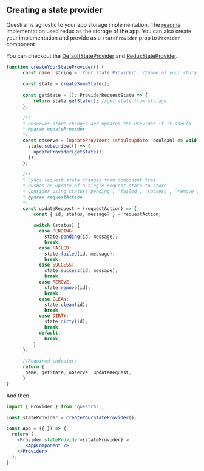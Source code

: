 
Creating a state provider
--
Questrar is agnostic to your app storage implementation. The [readme](../readme.md) implementation used redux as the storage of the app.
You can also create your implementation and provide as a `stateProvider` prop to `Provider` component. 

You can checkout the [DefaultStateProvider](../src/store/createStateProvider.js) and [ReduxStateProvider](../src/redux/createStateProvider.js). 

```js
function createYourStateProvider() {
      const name: string = 'Your.State.Provider'; //name of your storage provider
      
      const state = createSomeState();
      
      const getState = (): ProviderRequestState => {
          return state.getState(); //get state from storage
      };
            
      /**
      * Observes store changes and updates the Provider if it should
      * @param updateProvider
      */
      const observe = (updateProvider: (shouldUpdate: boolean) => void) => {
        state.subscribe(() => {
          updateProvider(getState())
        });
      };
      
      /**
      * Syncs request state changes from component tree
      * Pushes an update of a single request state to store
      * Consider using status('pending', 'failed', 'success', 'remove', 'clean' and 'dirty') to switch type of update
      * @param requestAction
      */
      const updateRequest = (requestAction) => {
          const { id, status, message? } = requestAction;
          
          switch (status) {
            case PENDING:
              state.pending(id, message);
              break;
            case FAILED:
              state.failed(id, message);
              break;
            case SUCCESS:
              state.success(id, message);
              break;
            case REMOVE:
              state.remove(id);
              break;
            case CLEAN:
              state.clean(id);
              break;
            case DIRTY:
              state.dirty(id);
              break;
            default:
              break;
          }
      };
      
      //Required endpoints
      return {
       name, getState, observe, updateRequest,
      }
}
```

And then 

```jsx harmony
import { Provider } from 'questrar';

const stateProvider = createYourStateProvider();

const App = ({ }) => {
  return (
    <Provider stateProvider={stateProvider} >
       <AppComponent />
    </Provider>
  );
}
```
